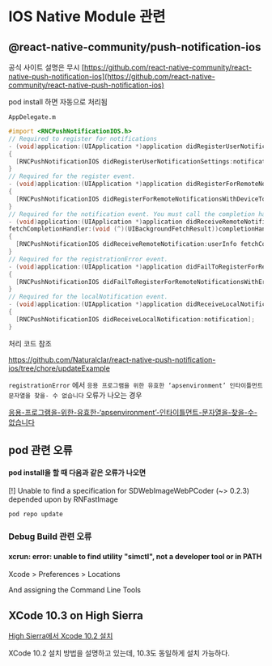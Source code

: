 # IOS Native Module 관련

## @react-native-community/push-notification-ios

공식 사이트 설명은 무시
[https://github.com/react-native-community/react-native-push-notification-ios](https://github.com/react-native-community/react-native-push-notification-ios)

pod install 하면 자동으로 처리됨

`AppDelegate.m`

```objective-c
#import <RNCPushNotificationIOS.h>
// Required to register for notifications
- (void)application:(UIApplication *)application didRegisterUserNotificationSettings:(UIUserNotificationSettings *)notificationSettings
{
  [RNCPushNotificationIOS didRegisterUserNotificationSettings:notificationSettings];
}
// Required for the register event.
- (void)application:(UIApplication *)application didRegisterForRemoteNotificationsWithDeviceToken:(NSData *)deviceToken
{
  [RNCPushNotificationIOS didRegisterForRemoteNotificationsWithDeviceToken:deviceToken];
}
// Required for the notification event. You must call the completion handler after handling the remote notification.
- (void)application:(UIApplication *)application didReceiveRemoteNotification:(NSDictionary *)userInfo
fetchCompletionHandler:(void (^)(UIBackgroundFetchResult))completionHandler
{
  [RNCPushNotificationIOS didReceiveRemoteNotification:userInfo fetchCompletionHandler:completionHandler];
}
// Required for the registrationError event.
- (void)application:(UIApplication *)application didFailToRegisterForRemoteNotificationsWithError:(NSError *)error
{
  [RNCPushNotificationIOS didFailToRegisterForRemoteNotificationsWithError:error];
}
// Required for the localNotification event.
- (void)application:(UIApplication *)application didReceiveLocalNotification:(UILocalNotification *)notification
{
  [RNCPushNotificationIOS didReceiveLocalNotification:notification];
}
```

처리 코드 참조

https://github.com/Naturalclar/react-native-push-notification-ios/tree/chore/updateExample

`registrationError` 에서 `응용 프로그램을 위한 유효한 ‘apsenvironment’ 인타이틀먼트 문자열을 찾을- 수 없습니다` 오류가 나오는 경우

[응용-프로그램을-위한-유효한-‘apsenvironment’-인타이틀먼트-문자열을-찾을-수-없습니다](https://naitas.tistory.com/entry/%EC%9D%91%EC%9A%A9-%ED%94%84%EB%A1%9C%EA%B7%B8%EB%9E%A8%EC%9D%84-%EC%9C%84%ED%95%9C-%EC%9C%A0%ED%9A%A8%ED%95%9C-%E2%80%98apsenvironment%E2%80%99-%EC%9D%B8%ED%83%80%EC%9D%B4%ED%8B%80%EB%A8%BC%ED%8A%B8-%EB%AC%B8%EC%9E%90%EC%97%B4%EC%9D%84-%EC%B0%BE%EC%9D%84-%EC%88%98-%EC%97%86%EC%8A%B5%EB%8B%88%EB%8B%A4)

## pod 관련 오류

#### pod install을 할 때 다음과 같은 오류가 나오면

[!] Unable to find a specification for SDWebImageWebPCoder (~> 0.2.3) depended upon by RNFastImage

```bash
pod repo update
```

### Debug Build 관련 오류

#### xcrun: error: unable to find utility "simctl", not a developer tool or in PATH

Xcode > Preferences > Locations

And assigning the Command Line Tools

## XCode 10.3 on High Sierra

[High Sierra에서 Xcode 10.2 설치](https://codewithchris.com/xcode-update/)

XCode 10.2 설치 방법을 설명하고 있는데, 10.3도 동일하게 설치 가능하다.
